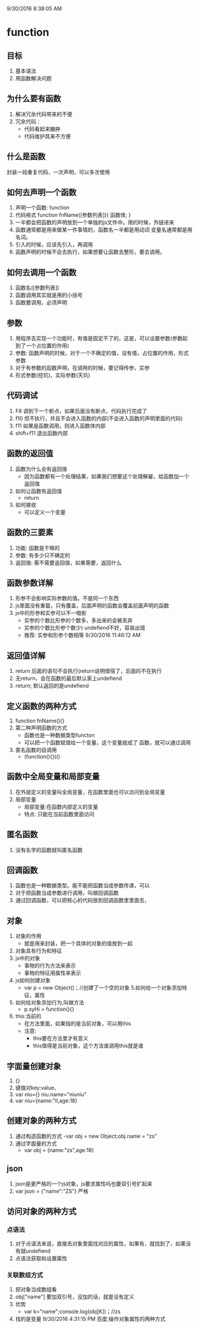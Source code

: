 9/30/2016 8:38:05 AM 

# function #
## 目标 ##
1. 基本语法
2. 用函数解决问题
## 为什么要有函数 ##
1. 解决冗余代码带来的不便
2. 冗余代码：
	- 代码看起来臃肿
	- 代码维护其来不方便
## 什么是函数 ##
封装一段重复代码，一次声明，可以多次使用
## 如何去声明一个函数 ##
1. 声明一个函数: function
2. 代码格式
	function fnName([参数列表]){
		函数体;
	}
3. 一半都会把函数的声明放到一个单独的js文件中。用的时候，外链进来 
4.	函数通常都是用来做某一件事情的，函数名一半都是用动词
变量名通常都是用名词。
5. 引入的时候，应该先引入，再调用
6. 函数声明的时候不会去执行，如果想要让函数去整形，要去调用。
## 如何去调用一个函数 ##
1. 函数名([参数列表])
2. 函数调用其实就是用的小括号
3. 函数要调用，必须声明
## 参数 ##
1. 用程序去实现一个功能时，有值是固定不了的，这是，可以设置参数(参数起到了一个占位置的作用)
2. 参数: 函数声明的时候，对于一个不确定的值，没有值，占位置的作用，形式参数
3. 对于有参数的函数声明，在调用的时候，要记得传参，实参
4. 形式参数(挖坑)，实际参数(天坑)
## 代码调试 ##
1. F8 调到下一个断点，如果后面没有断点，代码执行完成了
2. f10 但不执行，并且不会进入函数的内部(不会进入函数的声明里面的代码)
3. f11 如果是函数调用，则进入函数体内部
4. shift+f11 退出函数内部
## 函数的返回值 ##
1. 函数为什么会有返回值
	- 因为函数都有一个处理结果，如果我们想要这个处理解雇，给函数加一个返回值
2. 如何让函数有返回值
	- return
3. 如何接收
	- 可以定义一个变量
## 函数的三要素 ##
1.  功能:  函数是干嘛的
2.  参数: 有多少只不确定的
3.  返回值: 需不需要返回值，如果需要，返回什么
## 函数参数详解 ##
1. 形参不会影响实际参数的值。不是同一个东西
2. js里面没有重载，只有覆盖，后面声明的函数会覆盖前面声明的函数
3. js中的形参和实参可以不一暗影
	- 实参的个数比形参的个数多，多出来的会被丢弃
	- 实参的个数比形参个数少)  undefiend不好，容易出错
	- 推荐: 实参和形参个数相等
9/30/2016 11:46:12 AM 
## 返回值详解 ##
1. return 后面的语句不会执行(return说明借宿了，后面的不在执行
2. 无return，会在函数的最后默认家上undefiend
3. return;  默认返回的是undefiend
## 定义函数的两种方式 ##
1. function fnName(){}
2. 第二种声明函数的方式
	- 函数也是一种数据类型functon
	- 可以把一个函数赋值给一个变量，这个变量就成了
函数，就可以通过调用
3. 匿名函数的自调用
	- (function(){})()
## 函数中全局变量和局部变量 ##
1. 在外层定义的变量叫全局变量，在函数里面也可以访问到全局变量
2. 局部变量
	- 局部变量:在函数内部定义的变量
	- 特点: 只能在当前函数里面访问
## 匿名函数 ##
1. 没有名字的函数就叫匿名函数
## 回调函数 ##
1. 函数也是一种数据类型。能不能把函数当成参数传递，可以
2. 对于把函数当成参数进行调用，叫做回调函数
3. 通过回调函数，可以把核心的代码放到回调函数里里面去，
## 对象 ##
1. 对象的作用
	- 就是用来封装，把一个具体的对象的值放到一起
2. 对象具有行为和特征
3. js中的对象
	- 事物的行为方法来表示
	- 事物的特征用属性来表示
4. js如何创建对象
	- var p = new Object()；//创建了一个空的对象
5.如何给一个对象添加特征，属性
6. 如何给对象添加行为,叫做方法
	- p.syHi = function(){}
7. this:当前的
	- 在方法里面，如果指的是当前对象，可以用this
	- 注意:
		- this要在方法里才有意义
		- this值得是当前对象，这个方法谁调用this就是谁
## 字面量创建对象 ##
1. {}
2. 键值对key:value、
3. var niu={} niu.name="niuniu"
4. var niu={name:"II,age:18}
## 创建对象的两种方式 ##
1. 通过构造函数的方式
	-var obj = new Object;obj.name = “zs”
2. 通过字面量的方式
	- var obj = {name:"zs",age:18}
## json ##
1. json是更严格的一个js对象，js要求属性吗也要双引号扩起来
2. var json = {"name":"ZS"} 严格
## 访问对象的两种方式 ##
### 点语法 ###
1. 对于点语法来说，直接去对象里面找对应的属性，如果有，就找到了，如果没有就undefiend
2. 点语法获取和设置属性
### 关联数组方式 ###
1. 把对象当成数组看
2. obj["name"] 要加双引号，没加的话，就是没有定义
3. 优势
	- var k="name";console.log(obj[K])；//zs
4. 找的是变量
9/30/2016 4:31:15 PM 
百度:操作对象属性的两种方式